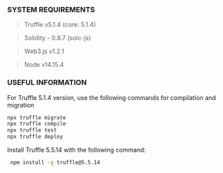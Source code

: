 ### SYSTEM REQUIREMENTS
> Truffle v5.1.4 (core: 5.1.4)

> Solidity - 0.8.7 (solc-js)

> Web3.js v1.2.1

> Node v14.15.4

### USEFUL INFORMATION

For Truffle 5.1.4 version, use the following commands for compilation and migration

```bash
npx truffle migrate
npx truffle compile
npx truffle test
npx truffle deploy
```

Install Truffle 5.5.14 with the following command: 

```bash
 npm install -g truffle@5.5.14
 ```